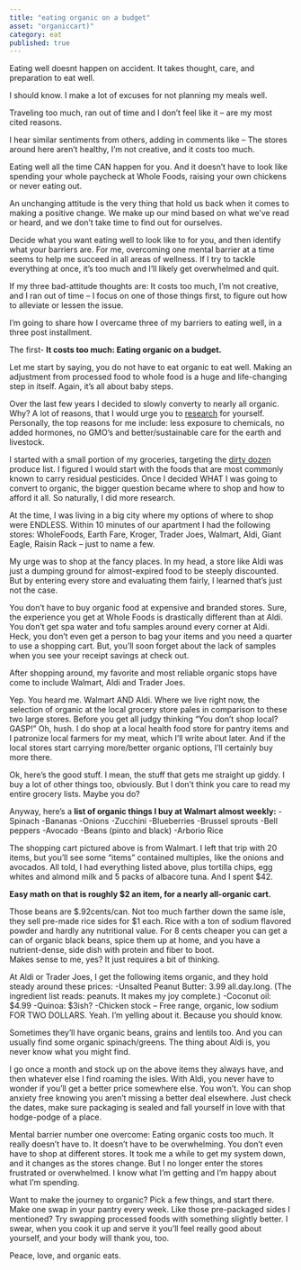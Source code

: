 ```yaml
---
title: "eating organic on a budget"
asset: "organiccart)" 
category: eat
published: true
---
```


Eating well doesnt happen on accident. It takes thought, care, and preparation to eat well.

I should know. I make a lot of excuses for not planning my meals well.

Traveling too much, ran out of time and I don’t feel like it – are my most cited reasons.

I hear similar sentiments from others, adding in comments like – The stores around here aren’t healthy, I’m not creative, and it costs too much.

Eating well all the time CAN happen for you. And it doesn’t have to look like spending your whole paycheck at Whole Foods, raising your own chickens or never eating out.

An unchanging attitude is the very thing that hold us back when it comes to making a positive change. We make up our mind based on what we’ve read or heard, and we don’t take time to find out for ourselves.

Decide what you want eating well to look like to for you, and then identify what your barriers are. For me, overcoming one mental barrier at a time seems to help me succeed in all areas of wellness. If I try to tackle everything at once, it’s too much and I’ll likely get overwhelmed and quit.

If my three bad-attitude thoughts are: It costs too much, I’m not creative, and I ran out of time – I focus on one of those things first, to figure out how to alleviate or lessen the issue. 

I’m going to share how I overcame three of my barriers to eating well, in a three post installment. 

The first- **It costs too much: Eating organic on a budget.**

Let me start by saying, you do not have to eat organic to eat well. Making an adjustment from processed food to whole food is a huge and life-changing step in itself. Again, it’s all about baby steps.

Over the last few years I decided to slowly converty to nearly all organic. Why? A lot of reasons, that I would urge you to [research]( http://www.mayoclinic.org/healthy-lifestyle/nutrition-and-healthy-eating/in-depth/organic-food/art-20043880?pg=1) for yourself. Personally, the top reasons for me include: less exposure to chemicals, no added hormones, no GMO’s and better/sustainable care for the earth and livestock.

I started with a small portion of my groceries, targeting the [dirty dozen](https://www.ewg.org/foodnews/list.php) produce list. I figured I would start with the foods that are most commonly known to carry residual pesticides.
Once I decided WHAT I was going to convert to organic, the bigger question became where to shop and how to afford it all. So naturally, I did more research.

At the time, I was living in a big city where my options of where to shop were ENDLESS. Within 10 minutes of our apartment I had the following stores: WholeFoods, Earth Fare, Kroger, Trader Joes, Walmart, Aldi, Giant Eagle, Raisin Rack – just to name a few.

My urge was to shop at the fancy places. In my head, a store like Aldi was just a dumping ground for almost-expired food to be steeply discounted. But by entering every store and evaluating them fairly, I learned that’s just not the case. 

You don’t have to buy organic food at expensive and branded stores. Sure, the experience you get at Whole Foods is drastically different than at Aldi. You don’t get spa water and tofu samples around every corner at Aldi. Heck, you don’t even get a person to bag your items and you need a quarter to use a shopping cart. But, you’ll soon forget about the lack of samples when you see your receipt savings at check out.

After shopping around, my favorite and most reliable organic stops have come to include Walmart, Aldi and Trader Joes. 

Yep. You heard me. Walmart AND Aldi. Where we live right now, the selection of organic at the local grocery store pales in comparison to these two large stores. Before you get all judgy thinking “You don’t shop local? GASP!” Oh, hush. I do shop at a local health food store for pantry items and I patronize local farmers for my meat, which I’ll write about later. And if the local stores start carrying more/better organic options, I’ll certainly buy more there.

Ok, here’s the good stuff. I mean, the stuff that gets me straight up giddy. I buy a lot of other things too, obviously. But I don’t think you care to read my entire grocery lists. Maybe you do? 

Anyway, here’s a **list of organic things I buy at Walmart almost weekly:**
-Spinach
-Bananas
-Onions
-Zucchini
-Blueberries
-Brussel sprouts
-Bell peppers
-Avocado
-Beans (pinto and black)
-Arborio Rice

The shopping cart pictured above is from Walmart. I left that trip with 20 items, but you’ll see some “items” contained multiples, like the onions and avocados. All told, I had everything listed above, plus tortilla chips, egg whites and almond milk and 5 packs of albacore tuna. And I spent $42. 

**Easy math on that is roughly $2 an item, for a nearly all-organic cart.**

Those beans are $.92cents/can. Not too much farther down the same isle, they sell pre-made rice sides for $1 each. Rice with a ton of sodium flavored powder and hardly any nutritional value. For 8 cents cheaper you can get a can of organic black beans, spice them up at home, and you have a nutrient-dense, side dish with protein and fiber to boot.  
Makes sense to me, yes? It just requires a bit of thinking. 

At Aldi or Trader Joes, I get the following items organic, and they hold steady around these prices:
-Unsalted Peanut Butter: 3.99 all.day.long. (The ingredient list reads: peanuts. It makes my joy complete.)
-Coconut oil: $4.99
-Quinoa: $3ish?
-Chicken stock – Free range, organic, low sodium FOR TWO DOLLARS. Yeah. I’m yelling about it. Because you should know.

Sometimes they’ll have organic beans, grains and lentils too. And you can usually find some organic spinach/greens. The thing about Aldi is, you never know what you might find. 

I go once a month and stock up on the above items they always have, and then whatever else I find roaming the isles. With Aldi, you never have to wonder if you’ll get a better price somewhere else. You won’t. You can shop anxiety free knowing you aren’t missing a better deal elsewhere. Just check the dates, make sure packaging is sealed and fall yourself in love with that hodge-podge of a place. 

Mental barrier number one overcome: Eating organic costs too much. It really doesn’t have to. It doesn’t have to be overwhelming. You don’t even have to shop at different stores.  It took me a while to get my system down, and it changes as the stores change. But I no longer enter the stores frustrated or overwhelmed. I know what I’m getting and I’m happy about what I’m spending.

Want to make the journey to organic? Pick a few things, and start there. Make one swap in your pantry every week. Like those pre-packaged sides I mentioned? Try swapping processed foods with something slightly better. I swear, when you cook it up and serve it you’ll feel really good about yourself, and your body will thank you, too. 

Peace, love, and organic eats.







